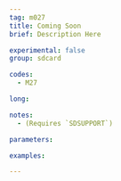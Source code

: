 ```yaml
---
tag: m027
title: Coming Soon
brief: Description Here

experimental: false
group: sdcard

codes:
  - M27

long:

notes:
  - (Requires `SDSUPPORT`)

parameters:

examples:

---
```


